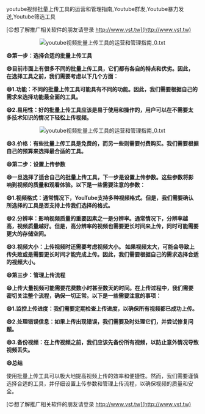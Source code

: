 youtube视频批量上传工具的运营和管理指南,Youtube群发,Youtube暴力发送,Youtube筛选工具

[😍想了解推广相关软件的朋友请登录 http://www.vst.tw](http://www.vst.tw)

 <center><img src="https://vst.tw/MP4/tuiguang/png/2.png" alt="youtube视频批量上传工具的运营和管理指南_0.txt"></center>

**😄第一步：选择合适的批量上传工具**

**😄目前市面上有很多不同的批量上传工具，它们都有各自的特点和优劣。因此，在选择工具之前，我们需要考虑以下几个方面：**

**😄1.功能：不同的批量上传工具可能具有不同的功能。因此，我们需要根据自己的需求来选择功能最全面的工具。**

**😄2.易用性：好的批量上传工具应该是易于使用和操作的，用户可以在不需要太多技术知识的情况下轻松上传视频。**

 <center><img src="https://vst.tw/MP4/tuiguang/png/6.png" alt="youtube视频批量上传工具的运营和管理指南_0.txt"></center>

**😄3.价格：有些批量上传工具是免费的，而另一些则需要付费购买。我们需要根据自己的预算来选择最合适的工具。**

**😄第二步：设置上传参数**

**😄一旦选择了适合自己的批量上传工具，下一步是设置上传参数。这些参数将影响到视频的质量和观看体验。以下是一些需要注意的参数：**

**😄1.视频格式：通常情况下，YouTube支持多种视频格式。但是，我们需要确认所选择的工具是否支持上传我们选择的格式。**

**😄2.分辨率：影响视频质量的重要因素之一是分辨率。通常情况下，分辨率越高，视频质量越好。但是，高分辨率的视频也需要更长时间来上传，同时可能需要更大的存储空间。**

**😄3.视频大小：上传视频时还需要考虑视频大小。 如果视频太大，可能会导致上传失败或是需要更长时间才能完成上传。因此，我们需要根据自己的需求选择合适的视频大小。**

**😄第三步：管理上传流程**

**😄上传大量视频可能需要花费数小时甚至数天的时间。在上传过程中，我们需要密切关注整个流程，确保一切正常。以下是一些需要注意的事项：**

**😄1.监控上传进度：我们需要定期检查上传进度，以确保所有视频都已成功上传。**

**😄2.处理错误信息：如果上传出现错误，我们需要及时处理它们，并尝试修复问题。**

**😄3.备份视频：在上传视频之前，我们应该先备份所有视频，以防止意外情况导致视频丢失。**

**😄总结**

使用批量上传工具可以极大地提高视频上传的效率和便捷性。然而，我们需要谨慎选择合适的工具，并仔细设置上传参数和管理上传流程，以确保视频的质量和安全。

[😍想了解推广相关软件的朋友请登录 http://www.vst.tw](http://www.vst.tw)



